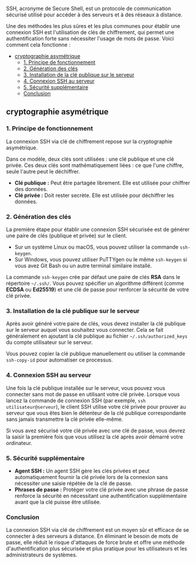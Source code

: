 SSH, acronyme de Secure Shell, est un protocole de communication sécurisé utilisé pour accéder à des serveurs et à des réseaux à distance. 

Une des méthodes les plus sûres et les plus communes pour établir une connexion SSH est l'utilisation de clés de chiffrement, qui permet une authentification forte sans nécessiter l'usage de mots de passe. Voici comment cela fonctionne :

- [cryptographie asymétrique](#cryptographie-asymétrique)
  - [1. Principe de fonctionnement](#1-principe-de-fonctionnement)
  - [2. Génération des clés](#2-génération-des-clés)
  - [3. Installation de la clé publique sur le serveur](#3-installation-de-la-clé-publique-sur-le-serveur)
  - [4. Connexion SSH au serveur](#4-connexion-ssh-au-serveur)
  - [5. Sécurité supplémentaire](#5-sécurité-supplémentaire)
  - [Conclusion](#conclusion)


## cryptographie asymétrique

### 1. Principe de fonctionnement

La connexion SSH via clé de chiffrement repose sur la cryptographie asymétrique. 

Dans ce modèle, deux clés sont utilisées : une clé publique et une clé privée. Ces deux clés sont mathématiquement liées : ce que l'une chiffre, seule l'autre peut le déchiffrer.

- **Clé publique :** Peut être partagée librement. Elle est utilisée pour chiffrer des données.
- **Clé privée :** Doit rester secrète. Elle est utilisée pour déchiffrer les données.

### 2. Génération des clés

La première étape pour établir une connexion SSH sécurisée est de générer une paire de clés (publique et privée) sur le client.

- Sur un système Linux ou macOS, vous pouvez utiliser la commande `ssh-keygen`.
- Sur Windows, vous pouvez utiliser PuTTYgen ou le même `ssh-keygen` si vous avez Git Bash ou un autre terminal similaire installé.

La commande `ssh-keygen` crée par défaut une paire de clés **RSA** dans le répertoire `~/.ssh/`. Vous pouvez spécifier un algorithme différent (comme **ECDSA** ou **Ed25519**) et une clé de passe pour renforcer la sécurité de votre clé privée.

### 3. Installation de la clé publique sur le serveur

Après avoir généré votre paire de clés, vous devez installer la clé publique sur le serveur auquel vous souhaitez vous connecter. Cela se fait généralement en ajoutant la clé publique au fichier `~/.ssh/authorized_keys` du compte utilisateur sur le serveur.

Vous pouvez copier la clé publique manuellement ou utiliser la commande `ssh-copy-id` pour automatiser ce processus.

### 4. Connexion SSH au serveur

Une fois la clé publique installée sur le serveur, vous pouvez vous connecter sans mot de passe en utilisant votre clé privée. Lorsque vous lancez la commande de connexion SSH (par exemple, `ssh utilisateur@serveur`), le client SSH utilise votre clé privée pour prouver au serveur que vous êtes bien le détenteur de la clé publique correspondante sans jamais transmettre la clé privée elle-même.

Si vous avez sécurisé votre clé privée avec une clé de passe, vous devrez la saisir la première fois que vous utilisez la clé après avoir démarré votre ordinateur.

### 5. Sécurité supplémentaire

- **Agent SSH :** Un agent SSH gère les clés privées et peut automatiquement fournir la clé privée lors de la connexion sans nécessiter une saisie répétée de la clé de passe.
- **Phrases de passe :** Protéger votre clé privée avec une phrase de passe renforce la sécurité en nécessitant une authentification supplémentaire avant que la clé puisse être utilisée.

### Conclusion

La connexion SSH via clé de chiffrement est un moyen sûr et efficace de se connecter à des serveurs à distance. En éliminant le besoin de mots de passe, elle réduit le risque d'attaques de force brute et offre une méthode d'authentification plus sécurisée et plus pratique pour les utilisateurs et les administrateurs de systèmes.